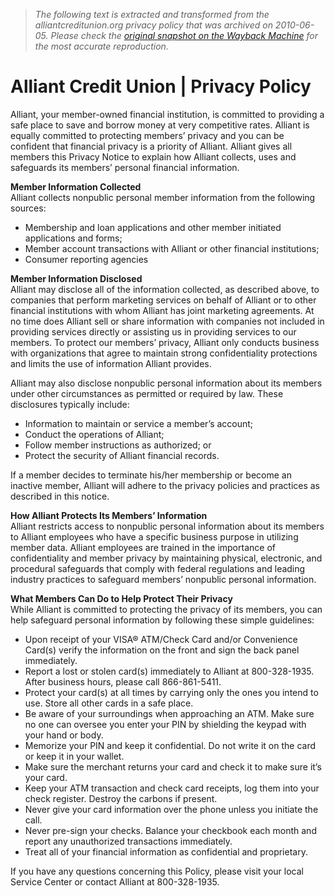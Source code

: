 > *The following text is extracted and transformed from the alliantcreditunion.org privacy policy that was archived on 2010-06-05. Please check the [original snapshot on the Wayback Machine](https://web.archive.org/web/20100605193054id_/http%3A//www.alliantcreditunion.org/global/privacy) for the most accurate reproduction.*

# Alliant Credit Union | Privacy Policy

Alliant, your member-owned financial institution, is committed to providing a safe place to save and borrow money at very competitive rates. Alliant is equally committed to protecting members’ privacy and you can be confident that financial privacy is a priority of Alliant. Alliant gives all members this Privacy Notice to explain how Alliant collects, uses and safeguards its members’ personal financial information.

**Member Information Collected**  
Alliant collects nonpublic personal member information from the following sources:

  * Membership and loan applications and other member initiated applications and forms;
  * Member account transactions with Alliant or other financial institutions;
  * Consumer reporting agencies



**Member Information Disclosed**  
Alliant may disclose all of the information collected, as described above, to companies that perform marketing services on behalf of Alliant or to other financial institutions with whom Alliant has joint marketing agreements. At no time does Alliant sell or share information with companies not included in providing services directly or assisting us in providing services to our members. To protect our members’ privacy, Alliant only conducts business with organizations that agree to maintain strong confidentiality protections and limits the use of information Alliant provides.

Alliant may also disclose nonpublic personal information about its members under other circumstances as permitted or required by law. These disclosures typically include:

  * Information to maintain or service a member’s account;
  * Conduct the operations of Alliant;
  * Follow member instructions as authorized; or
  * Protect the security of Alliant financial records.



If a member decides to terminate his/her membership or become an inactive member, Alliant will adhere to the privacy policies and practices as described in this notice.

**How Alliant Protects Its Members’ Information**  
Alliant restricts access to nonpublic personal information about its members to Alliant employees who have a specific business purpose in utilizing member data. Alliant employees are trained in the importance of confidentiality and member privacy by maintaining physical, electronic, and procedural safeguards that comply with federal regulations and leading industry practices to safeguard members’ nonpublic personal information.

**What Members Can Do to Help Protect Their Privacy**  
While Alliant is committed to protecting the privacy of its members, you can help safeguard personal information by following these simple guidelines:

  * Upon receipt of your VISA® ATM/Check Card and/or Convenience Card(s) verify the information on the front and sign the back panel immediately.
  * Report a lost or stolen card(s) immediately to Alliant at 800-328-1935. After business hours, please call 866-861-5411.
  * Protect your card(s) at all times by carrying only the ones you intend to use. Store all other cards in a safe place.
  * Be aware of your surroundings when approaching an ATM. Make sure no one can oversee you enter your PIN by shielding the keypad with your hand or body.
  * Memorize your PIN and keep it confidential. Do not write it on the card or keep it in your wallet.
  * Make sure the merchant returns your card and check it to make sure it’s your card.
  * Keep your ATM transaction and check card receipts, log them into your check register. Destroy the carbons if present.
  * Never give your card information over the phone unless you initiate the call.
  * Never pre-sign your checks. Balance your checkbook each month and report any unauthorized transactions immediately.
  * Treat all of your financial information as confidential and proprietary.



If you have any questions concerning this Policy, please visit your local Service Center or contact Alliant at 800-328-1935.
